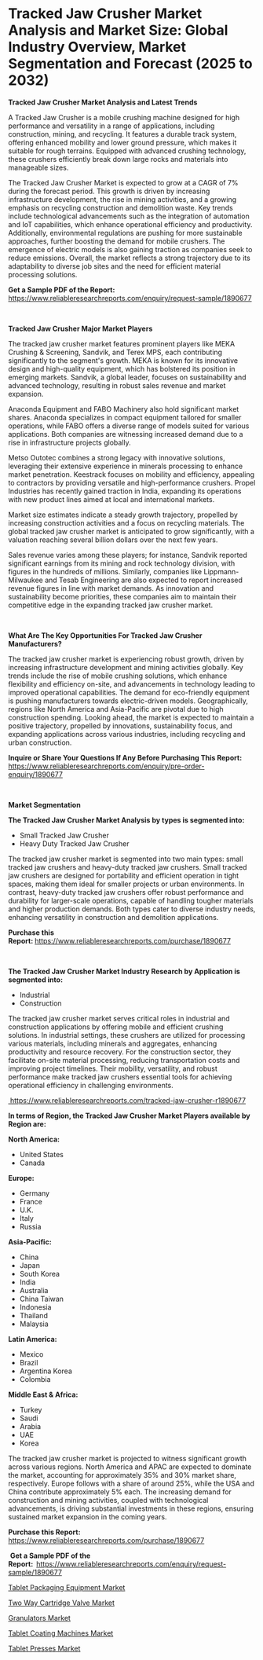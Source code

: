<p><h1>Tracked Jaw Crusher Market Analysis and Market Size: Global Industry Overview, Market Segmentation and Forecast (2025 to 2032)</h1></p><p><strong>Tracked Jaw Crusher Market Analysis and Latest Trends</strong></p>
<p><p>A Tracked Jaw Crusher is a mobile crushing machine designed for high performance and versatility in a range of applications, including construction, mining, and recycling. It features a durable track system, offering enhanced mobility and lower ground pressure, which makes it suitable for rough terrains. Equipped with advanced crushing technology, these crushers efficiently break down large rocks and materials into manageable sizes.</p><p>The Tracked Jaw Crusher Market is expected to grow at a CAGR of 7% during the forecast period. This growth is driven by increasing infrastructure development, the rise in mining activities, and a growing emphasis on recycling construction and demolition waste. Key trends include technological advancements such as the integration of automation and IoT capabilities, which enhance operational efficiency and productivity. Additionally, environmental regulations are pushing for more sustainable approaches, further boosting the demand for mobile crushers. The emergence of electric models is also gaining traction as companies seek to reduce emissions. Overall, the market reflects a strong trajectory due to its adaptability to diverse job sites and the need for efficient material processing solutions.</p></p>
<p><strong>Get a Sample PDF of the Report:&nbsp;</strong> <a href="https://www.reliableresearchreports.com/enquiry/request-sample/1890677?utm_campaign=28&utm_medium=2&utm_source=Github&utm_content=ia&utm_term=22022025&utm_id=tracked-jaw-crusher">https://www.reliableresearchreports.com/enquiry/request-sample/1890677</a></p>
<p>&nbsp;</p>
<p><strong>Tracked Jaw Crusher Major Market Players</strong></p>
<p><p>The tracked jaw crusher market features prominent players like MEKA Crushing & Screening, Sandvik, and Terex MPS, each contributing significantly to the segment's growth. MEKA is known for its innovative design and high-quality equipment, which has bolstered its position in emerging markets. Sandvik, a global leader, focuses on sustainability and advanced technology, resulting in robust sales revenue and market expansion. </p><p>Anaconda Equipment and FABO Machinery also hold significant market shares. Anaconda specializes in compact equipment tailored for smaller operations, while FABO offers a diverse range of models suited for various applications. Both companies are witnessing increased demand due to a rise in infrastructure projects globally.</p><p>Metso Outotec combines a strong legacy with innovative solutions, leveraging their extensive experience in minerals processing to enhance market penetration. Keestrack focuses on mobility and efficiency, appealing to contractors by providing versatile and high-performance crushers. Propel Industries has recently gained traction in India, expanding its operations with new product lines aimed at local and international markets.</p><p>Market size estimates indicate a steady growth trajectory, propelled by increasing construction activities and a focus on recycling materials. The global tracked jaw crusher market is anticipated to grow significantly, with a valuation reaching several billion dollars over the next few years.</p><p>Sales revenue varies among these players; for instance, Sandvik reported significant earnings from its mining and rock technology division, with figures in the hundreds of millions. Similarly, companies like Lippmann-Milwaukee and Tesab Engineering are also expected to report increased revenue figures in line with market demands. As innovation and sustainability become priorities, these companies aim to maintain their competitive edge in the expanding tracked jaw crusher market.</p></p>
<p>&nbsp;</p>
<p><strong>What Are The Key Opportunities For Tracked Jaw Crusher Manufacturers?</strong></p>
<p><p>The tracked jaw crusher market is experiencing robust growth, driven by increasing infrastructure development and mining activities globally. Key trends include the rise of mobile crushing solutions, which enhance flexibility and efficiency on-site, and advancements in technology leading to improved operational capabilities. The demand for eco-friendly equipment is pushing manufacturers towards electric-driven models. Geographically, regions like North America and Asia-Pacific are pivotal due to high construction spending. Looking ahead, the market is expected to maintain a positive trajectory, propelled by innovations, sustainability focus, and expanding applications across various industries, including recycling and urban construction.</p></p>
<p><strong>Inquire or Share Your Questions If Any Before Purchasing This Report:</strong> <a href="https://www.reliableresearchreports.com/enquiry/pre-order-enquiry/1890677?utm_campaign=28&utm_medium=2&utm_source=Github&utm_content=ia&utm_term=22022025&utm_id=tracked-jaw-crusher">https://www.reliableresearchreports.com/enquiry/pre-order-enquiry/1890677</a></p>
<p>&nbsp;</p>
<p><strong>Market Segmentation</strong></p>
<p><strong>The Tracked Jaw Crusher Market Analysis by types is segmented into:</strong></p>
<p><ul><li>Small Tracked Jaw Crusher</li><li>Heavy Duty Tracked Jaw Crusher</li></ul></p>
<p><p>The tracked jaw crusher market is segmented into two main types: small tracked jaw crushers and heavy-duty tracked jaw crushers. Small tracked jaw crushers are designed for portability and efficient operation in tight spaces, making them ideal for smaller projects or urban environments. In contrast, heavy-duty tracked jaw crushers offer robust performance and durability for larger-scale operations, capable of handling tougher materials and higher production demands. Both types cater to diverse industry needs, enhancing versatility in construction and demolition applications.</p></p>
<p><strong>Purchase this Report:&nbsp;</strong><a href="https://www.reliableresearchreports.com/purchase/1890677?utm_campaign=28&utm_medium=2&utm_source=Github&utm_content=ia&utm_term=22022025&utm_id=tracked-jaw-crusher">https://www.reliableresearchreports.com/purchase/1890677</a></p>
<p>&nbsp;</p>
<p><strong>The Tracked Jaw Crusher Market Industry Research by Application is segmented into:</strong></p>
<p><ul><li>Industrial</li><li>Construction</li></ul></p>
<p><p>The tracked jaw crusher market serves critical roles in industrial and construction applications by offering mobile and efficient crushing solutions. In industrial settings, these crushers are utilized for processing various materials, including minerals and aggregates, enhancing productivity and resource recovery. For the construction sector, they facilitate on-site material processing, reducing transportation costs and improving project timelines. Their mobility, versatility, and robust performance make tracked jaw crushers essential tools for achieving operational efficiency in challenging environments.</p></p>
<p><a href="https://www.reliableresearchreports.com/tracked-jaw-crusher-r1890677?utm_campaign=28&utm_medium=2&utm_source=Github&utm_content=ia&utm_term=22022025&utm_id=tracked-jaw-crusher">&nbsp;https://www.reliableresearchreports.com/tracked-jaw-crusher-r1890677</a></p>
<p><strong>In terms of Region, the Tracked Jaw Crusher Market Players available by Region are:</strong></p>
<p>
    <p> <strong> North America: </strong>
        <ul>
            <li>United States</li>
            <li>Canada</li>
        </ul>
        </p> 
    <p> <strong> Europe: </strong>
        <ul>
            <li>Germany</li>
            <li>France</li>
            <li>U.K.</li>
            <li>Italy</li>
            <li>Russia</li>
        </ul>
        </p> 
    <p> <strong> Asia-Pacific: </strong>
        <ul>
            <li>China</li>
            <li>Japan</li>
            <li>South Korea</li>
            <li>India</li>
            <li>Australia</li>
            <li>China Taiwan</li>
            <li>Indonesia</li>
            <li>Thailand</li>
            <li>Malaysia</li>
        </ul>
        </p> 
    <p> <strong> Latin America: </strong>
        <ul>
            <li>Mexico</li>
            <li>Brazil</li>
            <li>Argentina Korea</li>
            <li>Colombia</li>
        </ul>
        </p> 
    <p> <strong> Middle East & Africa: </strong>
        <ul>
            <li>Turkey</li>
            <li>Saudi</li>
            <li>Arabia</li>
            <li>UAE</li>
            <li>Korea</li>
        </ul>
    </p>
    </p>
<p><p>The tracked jaw crusher market is projected to witness significant growth across various regions. North America and APAC are expected to dominate the market, accounting for approximately 35% and 30% market share, respectively. Europe follows with a share of around 25%, while the USA and China contribute approximately 5% each. The increasing demand for construction and mining activities, coupled with technological advancements, is driving substantial investments in these regions, ensuring sustained market expansion in the coming years.</p></p>
<p><strong>Purchase this Report: </strong><a href="https://www.reliableresearchreports.com/purchase/1890677?utm_campaign=28&utm_medium=2&utm_source=Github&utm_content=ia&utm_term=22022025&utm_id=tracked-jaw-crusher">https://www.reliableresearchreports.com/purchase/1890677</a></p>
<p>&nbsp;<strong>Get a Sample PDF of the Report:&nbsp;&nbsp;</strong><a href="https://www.reliableresearchreports.com/enquiry/request-sample/1890677?utm_campaign=28&utm_medium=2&utm_source=Github&utm_content=ia&utm_term=22022025&utm_id=tracked-jaw-crusher">https://www.reliableresearchreports.com/enquiry/request-sample/1890677</a></p>
<p><strong></strong></p>
<p><p><a href="https://github.com/deyniphytic/Market-Research-Report-List-1/blob/main/tablet-packaging-equipment-market.md?utm_campaign=28&utm_medium=2&utm_source=Github&utm_content=ia&utm_term=22022025&utm_id=tracked-jaw-crusher">Tablet Packaging Equipment Market</a></p><p><a href="https://github.com/haaszgettre6/Market-Research-Report-List-1/blob/main/two-way-cartridge-valve-market.md?utm_campaign=28&utm_medium=2&utm_source=Github&utm_content=ia&utm_term=22022025&utm_id=tracked-jaw-crusher">Two Way Cartridge Valve Market</a></p><p><a href="https://github.com/anggigpps/Market-Research-Report-List-1/blob/main/granulators-market.md?utm_campaign=28&utm_medium=2&utm_source=Github&utm_content=ia&utm_term=22022025&utm_id=tracked-jaw-crusher">Granulators Market</a></p><p><a href="https://github.com/mohmodsiason/Market-Research-Report-List-1/blob/main/tablet-coating-machines-market.md?utm_campaign=28&utm_medium=2&utm_source=Github&utm_content=ia&utm_term=22022025&utm_id=tracked-jaw-crusher">Tablet Coating Machines Market</a></p><p><a href="https://github.com/saoneubeh8/Market-Research-Report-List-1/blob/main/tablet-presses-market.md?utm_campaign=28&utm_medium=2&utm_source=Github&utm_content=ia&utm_term=22022025&utm_id=tracked-jaw-crusher">Tablet Presses Market</a></p></p>